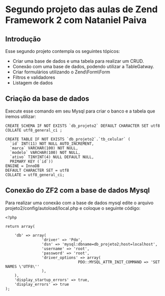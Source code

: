 Segundo projeto das aulas de Zend Framework 2 com Nataniel Paiva
=======================

Introdução
------------

Esse segundo projeto contempla os seguintes tópicos:

* Criar uma base de dados e uma tabela para realizar um CRUD.
* Conexão com uma base de dados, podendo utilizar a TableGatway.
* Criar formulários utilizando o Zend\Form\Form 
* Filtros e validadores
* Listagem de dados


Criação da base de dados
--------------------------

Execute esse comando em seu Mysql para criar o banco e a tabela que iremos utilizar:

	CREATE SCHEMA IF NOT EXISTS `db_projeto2` DEFAULT CHARACTER SET utf8 COLLATE utf8_general_ci ;

	CREATE TABLE IF NOT EXISTS `db_projeto2`.`tb_celular` (
	  `id` INT(11) NOT NULL AUTO_INCREMENT,
	  `marca` VARCHAR(100) NOT NULL,
	  `modelo` VARCHAR(100) NOT NULL,
	  `ativo` TINYINT(4) NULL DEFAULT NULL,
	  PRIMARY KEY (`id`))
	ENGINE = InnoDB
	DEFAULT CHARACTER SET = utf8
	COLLATE = utf8_general_ci;

Conexão do ZF2 com a base de dados Mysql
------------------------------------------

Para realizar uma conexão com a base de dados mysql edite o arquivo projeto2/config/autoload/local.php e coloque o seguinte código:

	<?php

	return array(

	    'db' => array(
		            'driver' => 'Pdo',
		            'dsn' => 'mysql:dbname=db_projeto2;host=localhost',
		            'username' => 'root',
		            'password' => 'root',
		            'driver_options' => array(
		                            PDO::MYSQL_ATTR_INIT_COMMAND => 'SET NAMES \'UTF8\''
		            ),
	    ),
	    'display_startup_errors' => true,
	    'display_errors' => true
	);









